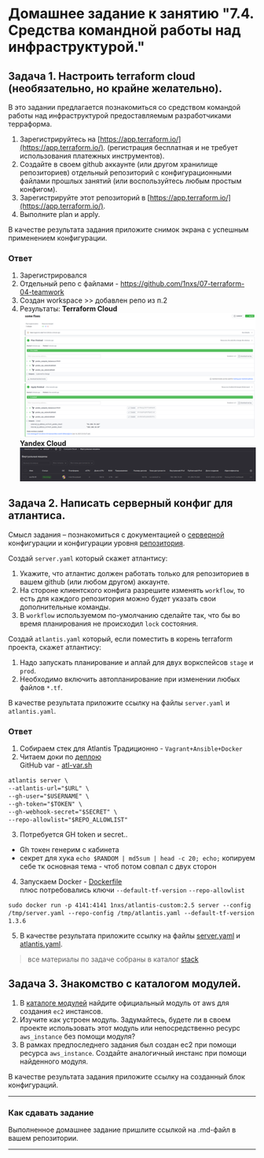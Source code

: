 # Домашнее задание к занятию "7.4. Средства командной работы над инфраструктурой."

## Задача 1. Настроить terraform cloud (необязательно, но крайне желательно).

В это задании предлагается познакомиться со средством командой работы над инфраструктурой предоставляемым
разработчиками терраформа. 

1. Зарегистрируйтесь на [https://app.terraform.io/](https://app.terraform.io/).
(регистрация бесплатная и не требует использования платежных инструментов).
1. Создайте в своем github аккаунте (или другом хранилище репозиториев) отдельный репозиторий с
 конфигурационными файлами прошлых занятий (или воспользуйтесь любым простым конфигом).
1. Зарегистрируйте этот репозиторий в [https://app.terraform.io/](https://app.terraform.io/).
1. Выполните plan и apply. 

В качестве результата задания приложите снимок экрана с успешным применением конфигурации.

### Ответ
1. Зарегистрировался
2. Отдельный репо с файлами - https://github.com/1nxs/07-terraform-04-teamwork
3. Создан workspace >> добавлен репо из п.2
4. Результаты:
**Terraform Cloud** \
![tfc-plan-apply.png](img%2Ftfc-plan-apply.png)
**Yandex Cloud** \
![tfc-yc-push-vm.png](img%2Ftfc-yc-push-vm.png)
## Задача 2. Написать серверный конфиг для атлантиса. 

Смысл задания – познакомиться с документацией 
о [серверной](https://www.runatlantis.io/docs/server-side-repo-config.html) конфигурации и конфигурации уровня 
 [репозитория](https://www.runatlantis.io/docs/repo-level-atlantis-yaml.html).

Создай `server.yaml` который скажет атлантису:
1. Укажите, что атлантис должен работать только для репозиториев в вашем github (или любом другом) аккаунте.
1. На стороне клиентского конфига разрешите изменять `workflow`, то есть для каждого репозитория можно 
будет указать свои дополнительные команды. 
1. В `workflow` используемом по-умолчанию сделайте так, что бы во время планирования не происходил `lock` состояния.

Создай `atlantis.yaml` который, если поместить в корень terraform проекта, скажет атлантису:
1. Надо запускать планирование и аплай для двух воркспейсов `stage` и `prod`.
1. Необходимо включить автопланирование при изменении любых файлов `*.tf`.

В качестве результата приложите ссылку на файлы `server.yaml` и `atlantis.yaml`.

### Ответ
1. Собираем стек для Atlantis
Традиционно - `Vagrant+Ansible+Docker`
2. Читаем доки по [деплою](https://www.runatlantis.io/docs/deployment.html#docker) \
GitHub var - [atl-var.sh](vm%2Fansible%2Fstack%2Fatl-var.sh)
 ```shell
 atlantis server \
 --atlantis-url="$URL" \
 --gh-user="$USERNAME" \
 --gh-token="$TOKEN" \
 --gh-webhook-secret="$SECRET" \
 --repo-allowlist="$REPO_ALLOWLIST"
 ```
3. Потребуется GH token и secret..
- Gh токен генерим с кабинета
- секрет для хука `echo $RANDOM | md5sum | head -c 20; echo;` копируем себе тк основная тема - чтоб потом совпал с двух сторон
4. Запускаем Docker - [Dockerfile](vm%2Fansible%2Fstack%2FDockerfile) \
плюс потребовались ключи `--default-tf-version` `--repo-allowlist`
```shell
sudo docker run -p 4141:4141 1nxs/atlantis-custom:2.5 server --config /tmp/server.yaml --repo-config /tmp/atlantis.yaml --default-tf-version 1.3.6
```
5. В качестве результата приложите ссылку на файлы [server.yaml](vm%2Fansible%2Fstack%2Fserver.yaml) и [atlantis.yaml](vm%2Fansible%2Fstack%2Fatlantis.yaml).
> все материалы по задаче собраны в каталог [stack](vm%2Fansible%2Fstack)

## Задача 3. Знакомство с каталогом модулей. 

1. В [каталоге модулей](https://registry.terraform.io/browse/modules) найдите официальный модуль от aws для создания
`ec2` инстансов. 
2. Изучите как устроен модуль. Задумайтесь, будете ли в своем проекте использовать этот модуль или непосредственно 
ресурс `aws_instance` без помощи модуля?
3. В рамках предпоследнего задания был создан ec2 при помощи ресурса `aws_instance`. 
Создайте аналогичный инстанс при помощи найденного модуля.   

В качестве результата задания приложите ссылку на созданный блок конфигураций. 

---

### Как cдавать задание

Выполненное домашнее задание пришлите ссылкой на .md-файл в вашем репозитории.

---
